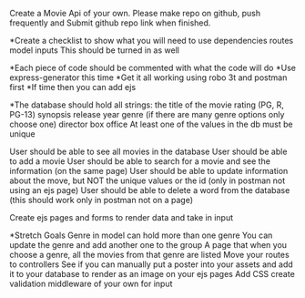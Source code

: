 Create a Movie Api of your own. Please make repo on github, push frequently and Submit github repo link when finished.

*Create a checklist to show what you will need to use
dependencies
routes
model inputs
This should be turned in as well

*Each piece of code should be commented with what the code will do
*Use express-generator this time
*Get it all working using robo 3t and postman first
*If time then you can add ejs


*The database should hold all strings:
the title of the movie
rating (PG, R, PG-13)
synopsis
release year
genre (if there are many genre options only choose one)
director
box office
At least one of the values in the db must be unique

User should be able to see all movies in the database
User should be able to add a movie
User should be able to search for a movie and see the information (on the same page)
User should be able to update information about the move, but NOT the unique values or the id (only in postman not using an ejs page)
User should be able to delete a word from the database (this should work only in postman not on a page)


Create ejs pages and forms to render data and take in input


*Stretch Goals
Genre in model can hold more than one genre
You can update the genre and add another one to the group
A page that when you choose a genre, all the movies from that genre are listed
Move your routes to controllers
See if you can manually put a poster into your assets and add it to your database to render as an image on your ejs pages
Add CSS
create validation middleware of your own for input